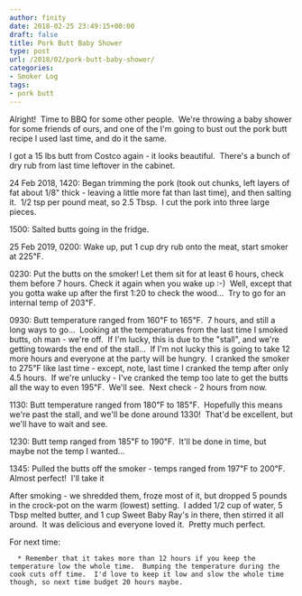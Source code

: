 ```yaml
---
author: finity
date: 2018-02-25 23:49:15+00:00
draft: false
title: Pork Butt Baby Shower
type: post
url: /2018/02/pork-butt-baby-shower/
categories:
- Smoker Log
tags:
- pork butt
---
```


Alright!  Time to BBQ for some other people.  We're throwing a baby shower for some friends of ours, and one of the I'm going to bust out the pork butt recipe I used last time, and do it the same.

I got a 15 lbs butt from Costco again - it looks beautiful.  There's a bunch of dry rub from last time leftover in the cabinet.

24 Feb 2018, 1420: Began trimming the pork (took out chunks, left layers of fat about 1/8" thick - leaving a little more fat than last time), and then salting it.  1/2 tsp per pound meat, so 2.5 Tbsp.  I cut the pork into three large pieces.

1500: Salted butts going in the fridge.

25 Feb 2019, 0200: Wake up, put 1 cup dry rub onto the meat, start smoker at 225℉.

0230: Put the butts on the smoker! Let them sit for at least 6 hours, check them before 7 hours. Check it again when you wake up :-)  Well, except that you gotta wake up after the first 1:20 to check the wood...  Try to go for an internal temp of 203℉.

0930: Butt temperature ranged from 160℉ to 165℉.  7 hours, and still a long ways to go...  Looking at the temperatures from the last time I smoked butts, oh man - we're off.  If I'm lucky, this is due to the "stall", and we're getting towards the end of the stall...  If I'm not lucky this is going to take 12 more hours and everyone at the party will be hungry.  I cranked the smoker to 275℉ like last time - except, note, last time I cranked the temp after only 4.5 hours.  If we're unlucky - I've cranked the temp too late to get the butts all the way to even 195℉.  We'll see.  Next check - 2 hours from now.

1130: Butt temperature ranged from 180℉ to 185℉.  Hopefully this means we're past the stall, and we'll be done around 1330!  That'd be excellent, but we'll have to wait and see.

1230: Butt temp ranged from 185℉ to 190℉.  It'll be done in time, but maybe not the temp I wanted...

1345: Pulled the butts off the smoker - temps ranged from 197℉ to 200℉.  Almost perfect!  I'll take it

After smoking - we shredded them, froze most of it, but dropped 5 pounds in the crock-pot on the warm (lowest) setting.  I added 1/2 cup of water, 5 Tbsp melted butter, and 1 cup Sweet Baby Ray's in there, then stirred it all around.  It was delicious and everyone loved it.  Pretty much perfect.

For next time:



 	  * Remember that it takes more than 12 hours if you keep the temperature low the whole time.  Bumping the temperature during the cook cuts off time.  I'd love to keep it low and slow the whole time though, so next time budget 20 hours maybe.

